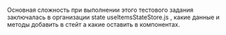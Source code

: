 Основная сложность при выполнении этого тестового задания заключалась в организации state useItemsStateStore.js , какие данные и методы добавить в стейт а какие оставить в компонентах.